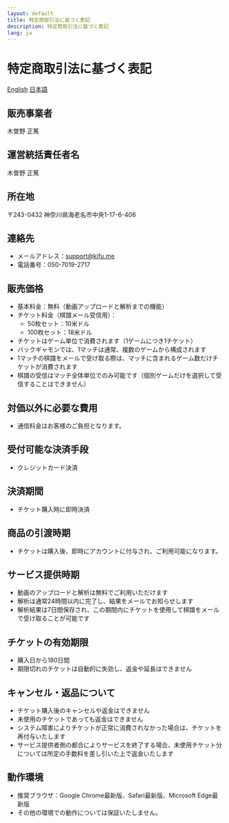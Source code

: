```yaml
---
layout: default
title: 特定商取引法に基づく表記
description: 特定商取引法に基づく表記
lang: ja
---
```


# 特定商取引法に基づく表記

<div class="language-switcher">
  <a href="/TRANSACTIONS.html">English</a>
  <a href="/TRANSACTIONS_jp.html" class="active">日本語</a>
</div>

## 販売事業者
木曽野 正篤

## 運営統括責任者名
木曽野 正篤

## 所在地
〒243-0432
神奈川県海老名市中央1-17-6-406

## 連絡先
- メールアドレス：support@kifu.me
- 電話番号：050-7019-2717

## 販売価格
- 基本料金：無料（動画アップロードと解析までの機能）
- チケット料金（棋譜メール受信用）：
    - 50枚セット：10米ドル
    - 100枚セット：18米ドル
- チケットはゲーム単位で消費されます（1ゲームにつき1チケット）
- バックギャモンでは、1マッチは通常、複数のゲームから構成されます
- 1マッチの棋譜をメールで受け取る際は、マッチに含まれるゲーム数だけチケットが消費されます
- 棋譜の受信はマッチ全体単位でのみ可能です（個別ゲームだけを選択して受信することはできません）

## 対価以外に必要な費用
- 通信料金はお客様のご負担となります。

## 受付可能な決済手段
- クレジットカード決済

## 決済期間
- チケット購入時に即時決済

## 商品の引渡時期
- チケットは購入後、即時にアカウントに付与され、ご利用可能になります。

## サービス提供時期
- 動画のアップロードと解析は無料でご利用いただけます
- 解析は通常24時間以内に完了し、結果をメールでお知らせします
- 解析結果は7日間保存され、この期間内にチケットを使用して棋譜をメールで受け取ることが可能です

## チケットの有効期限
- 購入日から180日間
- 期限切れのチケットは自動的に失効し、返金や延長はできません

## キャンセル・返品について
- チケット購入後のキャンセルや返金はできません
- 未使用のチケットであっても返金はできません
- システム障害によりチケットが正常に消費されなかった場合は、チケットを再付与いたします
- サービス提供者側の都合によりサービスを終了する場合、未使用チケット分については所定の手数料を差し引いた上で返金いたします

## 動作環境
- 推奨ブラウザ：Google Chrome最新版、Safari最新版、Microsoft Edge最新版
- その他の環境での動作については保証いたしません。